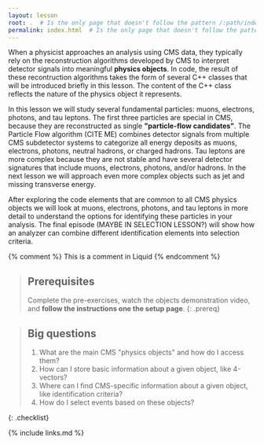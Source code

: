 ```yaml
---
layout: lesson
root: .  # Is the only page that doesn't follow the pattern /:path/index.html
permalink: index.html  # Is the only page that doesn't follow the pattern /:path/index.html
---
```


When a physicist approaches an analysis using CMS data, they typically rely on the reconstruction
algorithms developed by CMS to interpret detector signals into meaningful **physics objects**. In
code, the result of these recontruction algorithms takes the form of several C++ classes that 
will be introduced briefly in this lesson. The content of the C++ class reflects the nature of the
physics object it represents. 

In this lesson we will study several fundamental particles: muons, electrons, photons, and tau
leptons. The first three particles are special in CMS, because they are reconstructed as single 
**"particle-flow candidates"**. The Particle Flow algorithm (CITE ME) combines detector signals 
from multiple CMS subdetector systems to categorize all energy deposits as muons, electrons, 
photons, neutral hadrons, or charged hadrons. Tau leptons are more complex because they are not
stable and have several detector signatures that include muons, electrons, photons, and/or 
hadrons. In the next lesson we will approach even more complex objects such as jet and missing 
transverse energy. 

After exploring the code elements that are common to all CMS physics objects we will look at
muons, electrons, photons, and tau leptons in more detail to understand the options for 
identifying these particles in your analysis. The final episode (MAYBE IN SELECTION LESSON?) will
show how an analyzer can combine different identification elements into selection criteria.

<!-- this is an html comment -->

{% comment %} This is a comment in Liquid {% endcomment %}

> ## Prerequisites
>
> Complete the pre-exercises, watch the objects demonstration video, and **follow the instructions one the setup page**.
{: .prereq}

> ## Big questions
> 
> 1. What are the main CMS "physics objects" and how do I access them?
> 2. How can I store basic information about a given object, like 4-vectors?
> 3. Where can I find CMS-specific information about a given object, like identification criteria?
> 4. How do I select events based on these objects?
>
{: .checklist}

{% include links.md %}

